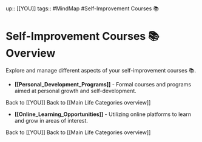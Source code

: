up:: [[YOU]]
tags:: #MindMap #Self-Improvement Courses 📚

# Self-Improvement Courses 📚 Overview

Explore and manage different aspects of your self-improvement courses 📚.

- **[[Personal_Development_Programs]]** - Formal courses and programs aimed at personal growth and self-development.

Back to [[YOU]]
Back to [[Main Life Categories overview]]
- **[[Online_Learning_Opportunities]]** - Utilizing online platforms to learn and grow in areas of interest.

Back to [[YOU]]
Back to [[Main Life Categories overview]]
